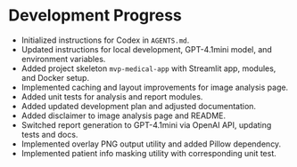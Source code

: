 # Development Progress

- Initialized instructions for Codex in `AGENTS.md`.
- Updated instructions for local development, GPT-4.1mini model, and environment variables.
- Added project skeleton `mvp-medical-app` with Streamlit app, modules, and Docker setup.
- Implemented caching and layout improvements for image analysis page.
- Added unit tests for analysis and report modules.
- Added updated development plan and adjusted documentation.
- Added disclaimer to image analysis page and README.
- Switched report generation to GPT-4.1mini via OpenAI API, updating tests and docs.
- Implemented overlay PNG output utility and added Pillow dependency.
- Implemented patient info masking utility with corresponding unit test.
